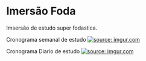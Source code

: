 # Imersão Foda
Imsersão de estudo super fodastica.

Cronograma semanal de estudo
<a href="https://imgur.com/wd6O305"><img src="https://i.imgur.com/wd6O305.png" title="source: imgur.com" /></a>

Cronograma Diario de estudo
<a href="https://imgur.com/qXtzKy6"><img src="https://i.imgur.com/qXtzKy6.png" title="source: imgur.com" /></a>


